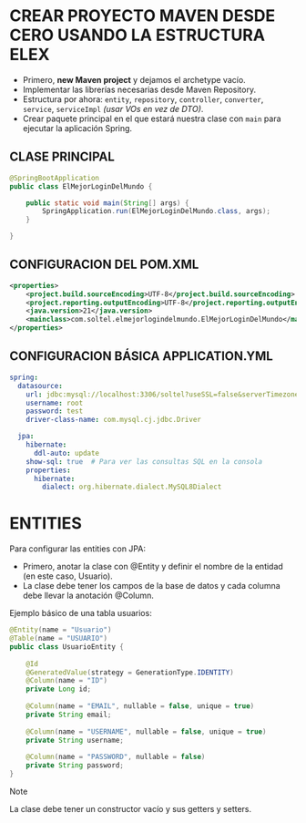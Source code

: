 # CREAR PROYECTO MAVEN DESDE CERO USANDO LA ESTRUCTURA ELEX

- Primero, **new Maven project** y dejamos el archetype vacío.
- Implementar las librerías necesarias desde Maven Repository.
- Estructura por ahora: `entity`, `repository`, `controller`, `converter`, `service`, `serviceImpl` *(usar VOs en vez de DTO)*.
- Crear paquete principal en el que estará nuestra clase con `main` para ejecutar la aplicación Spring.

## CLASE PRINCIPAL

```java
@SpringBootApplication
public class ElMejorLoginDelMundo {

	public static void main(String[] args) {
		SpringApplication.run(ElMejorLoginDelMundo.class, args);
	}

}
```

## CONFIGURACION DEL POM.XML

```xml
<properties>
    <project.build.sourceEncoding>UTF-8</project.build.sourceEncoding>
    <project.reporting.outputEncoding>UTF-8</project.reporting.outputEncoding>
    <java.version>21</java.version>
	<mainclass>com.soltel.elmejorlogindelmundo.ElMejorLoginDelMundo</mainclass>
</properties>
```

## CONFIGURACION BÁSICA APPLICATION.YML
```yaml
spring:
  datasource:
    url: jdbc:mysql://localhost:3306/soltel?useSSL=false&serverTimezone=UTC
    username: root
    password: test
    driver-class-name: com.mysql.cj.jdbc.Driver

  jpa:
    hibernate:
      ddl-auto: update
    show-sql: true  # Para ver las consultas SQL en la consola
    properties:
      hibernate:
        dialect: org.hibernate.dialect.MySQL8Dialect
```

# ENTITIES
Para configurar las entities con JPA:

- Primero, anotar la clase con @Entity y definir el nombre de la entidad (en este caso, Usuario).
- La clase debe tener los campos de la base de datos y cada columna debe llevar la anotación @Column.

Ejemplo básico de una tabla usuarios:
```java
@Entity(name = "Usuario")
@Table(name = "USUARIO")
public class UsuarioEntity {
	
	@Id
	@GeneratedValue(strategy = GenerationType.IDENTITY)
	@Column(name = "ID")
	private Long id;
	
	@Column(name = "EMAIL", nullable = false, unique = true)
	private String email;
	
	@Column(name = "USERNAME", nullable = false, unique = true)
	private String username;
	
	@Column(name = "PASSWORD", nullable = false)
	private String password;
}
```
> [!NOTE]
> La clase debe tener un constructor vacío y sus getters y setters.

